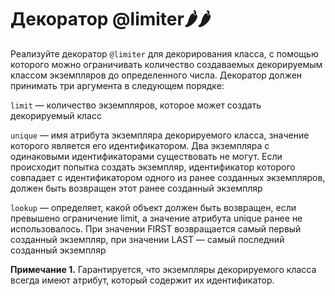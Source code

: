 # Декоратор @limiter🌶️🌶️

Реализуйте декоратор `@limiter` для декорирования класса, с помощью которого можно ограничивать количество создаваемых декорируемым классом экземпляров до определенного числа. Декоратор должен принимать три аргумента в следующем порядке:

`limit` — количество экземпляров, которое может создать декорируемый класс

`unique` — имя атрибута экземпляра декорируемого класса, значение которого является его идентификатором. Два экземпляра с одинаковыми идентификаторами существовать не могут. Если происходит попытка создать экземпляр, идентификатор которого совпадает с идентификатором одного из ранее созданных экземпляров, должен быть возвращен этот ранее созданный экземпляр

`lookup` — определяет, какой объект должен быть возвращен, если превышено ограничение limit, а значение атрибута unique ранее не использовалось. При значении FIRST возвращается самый первый созданный экземпляр, при значении LAST — самый последний созданный экземпляр

**Примечание 1.** Гарантируется, что экземпляры декорируемого класса всегда имеют атрибут, который содержит их
идентификатор.